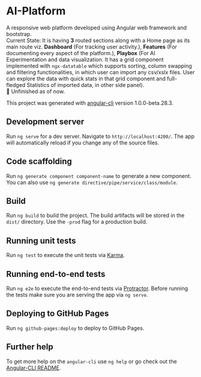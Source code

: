 # AI-Platform 
A responsive web platform developed using Angular web framework and bootstrap. <br> Current State: It is having <b>3</b> routed sections along with a Home page as its main route viz. <b>Dashboard</b> (For tracking user activity.), <b>Features</b> (For documenting every aspect of the platform.), <b>Playbox</b> (For AI Experimentation and data visualization. It has a grid component implemented with `ngx-datatable` which supports sorting, column swapping and filtering functionalities, in which user can import any csv/xslx files. User can explore the data with quick stats in that grid component and full-fledged Statistics of imported data, in other side panel).
<br>🚧 Unfinished as of now.

This project was generated with [angular-cli](https://github.com/angular/angular-cli) version 1.0.0-beta.28.3.

## Development server
Run `ng serve` for a dev server. Navigate to `http://localhost:4200/`. The app will automatically reload if you change any of the source files.

## Code scaffolding

Run `ng generate component component-name` to generate a new component. You can also use `ng generate directive/pipe/service/class/module`.

## Build

Run `ng build` to build the project. The build artifacts will be stored in the `dist/` directory. Use the `-prod` flag for a production build.

## Running unit tests

Run `ng test` to execute the unit tests via [Karma](https://karma-runner.github.io).

## Running end-to-end tests

Run `ng e2e` to execute the end-to-end tests via [Protractor](http://www.protractortest.org/).
Before running the tests make sure you are serving the app via `ng serve`.

## Deploying to GitHub Pages

Run `ng github-pages:deploy` to deploy to GitHub Pages.

## Further help

To get more help on the `angular-cli` use `ng help` or go check out the [Angular-CLI README](https://github.com/angular/angular-cli/blob/master/README.md).
